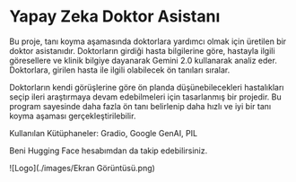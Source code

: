 # Yapay Zeka Doktor Asistanı

Bu proje, tanı koyma aşamasında doktorlara yardımcı olmak için üretilen bir doktor asistanıdır. Doktorların girdiği hasta bilgilerine göre, hastayla ilgili göresellere ve klinik bilgiye dayanarak Gemini 2.0 kullanarak analiz eder. Doktorlara, girilen hasta ile ilgili olabilecek ön tanıları sıralar.

Doktorların kendi görüşlerine göre ön planda düşünebilecekleri hastalıkları seçip ileri araştırmaya devam edebilmeleri için tasarlanmış bir projedir. Bu program sayesinde daha fazla ön tanı belirlenip daha hızlı ve iyi bir tanı koyma aşaması gerçekleştirilebilir.

Kullanılan Kütüphaneler: Gradio, Google GenAI, PIL

Beni Hugging Face hesabımdan da takip edebilirsiniz.

![Logo](./images/Ekran Görüntüsü.png)
